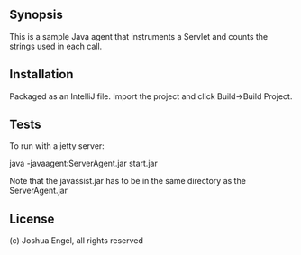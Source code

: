 ## Synopsis

This is a sample Java agent that instruments a Servlet and counts the strings used in each call.

## Installation

Packaged as an IntelliJ file. Import the project and click Build->Build Project.

## Tests

To run with a jetty server:

java -javaagent:ServerAgent.jar start.jar

Note that the javassist.jar has to be in the same directory as the ServerAgent.jar

## License

(c) Joshua Engel, all rights reserved
